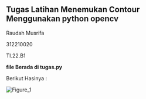 ## Tugas Latihan Menemukan Contour Menggunakan python opencv

Raudah Musrifa 

312210020

TI.22.B1

**file Berada di tugas.py**

Berikut Hasinya :

![Figure_1](https://github.com/raudahmusrifa/PengolahanCitra_12/assets/115474431/c46f0dde-6a47-414a-bc28-50d8d2b87b43)


